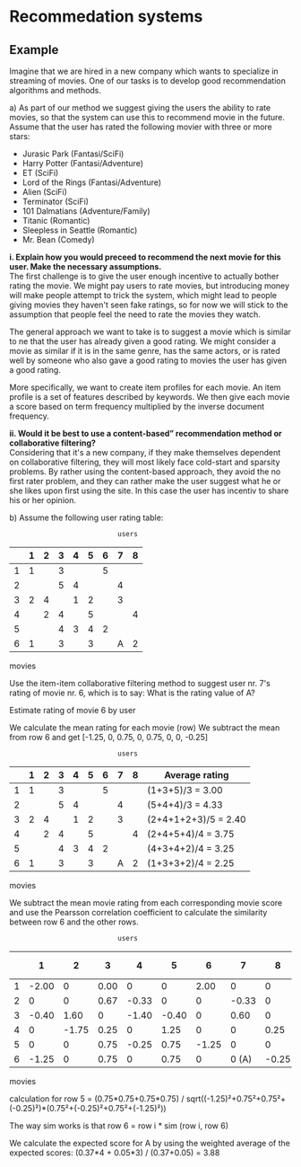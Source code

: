 # Recommedation systems

## Example

Imagine that we are hired in a new company which wants to specialize in streaming of movies. One of our tasks is to develop good recommendation algorithms and methods.

a) As part of our method we suggest giving the users the ability to rate movies, so that the system can use this to recommend movie in the future. Assume that the user has rated the following movier with three or more stars:
- Jurasic Park (Fantasi/SciFi)
- Harry Potter (Fantasi/Adventure)
- ET (SciFi)
- Lord of the Rings (Fantasi/Adventure)
- Alien (SciFi)
- Terminator (SciFi)
- 101 Dalmatians (Adventure/Family)
- Titanic (Romantic)
- Sleepless in Seattle (Romantic)
- Mr. Bean (Comedy)

**i. Explain how you would preceed to recommend the next movie for this user. Make the necessary assumptions.**\
The first challenge is to give the user enough incentive to actually bother rating the movie. We might pay users to rate movies, but introducing money will make people attempt to trick the system, which might lead to people giving movies they haven't seen fake ratings, so for now we will stick to the assumption that people feel the need to rate the movies they watch.

The general approach we want to take is to suggest a movie which is similar to ne that the user has already given a good rating. We might consider a movie as similar if it is in the same genre, has the same actors, or is rated well by someone who also gave a good rating to movies the user has given a good rating.

More specifically, we want to create item profiles for each movie. An item profile is a set of features described by keywords. We then give each movie a score based on term frequency multiplied by the inverse document frequency.

**ii. Would it be best to use a content-based” recommendation method or collaborative filtering?**\
Considering that it's a new company, if they make themselves dependent on collaborative filtering, they will most likely face cold-start and sparsity problems. By rather using the content-based approach, they avoid the no first rater problem, and they can rather make the user suggest what he or she likes upon first using the site. In this case the user has incentiv to share his or her opinion.

b) Assume the following user rating table:

                               users
|   | 1 | 2 | 3 | 4 | 5 | 6 | 7 | 8 |
|---|---|---|---|---|---|---|---|---|
| 1 | 1 |   | 3 |   |   | 5 |   |   |
| 2 |   |   | 5 | 4 |   |   | 4 |   |
| 3 | 2 | 4 |   | 1 | 2 |   | 3 |   |
| 4 |   | 2 | 4 |   | 5 |   |   | 4 |
| 5 |   |   | 4 | 3 | 4 | 2 |   |   |
| 6 | 1 |   | 3 |   | 3 |   | A | 2 |
movies

Use the item-item collaborative filtering method to suggest user nr. 7's rating of movie nr. 6, which is to say: What is the rating value of A?

Estimate rating of movie 6 by user 

We calculate the mean rating for each movie (row)
We subtract the mean from row 6 and get [-1.25, 0, 0.75, 0, 0.75, 0, 0, -0.25]

                               users
|   | 1 | 2 | 3 | 4 | 5 | 6 | 7 | 8 | Average rating       |
|---|---|---|---|---|---|---|---|---|----------------------|
| 1 | 1 |   | 3 |   |   | 5 |   |   | (1+3+5)/3     = 3.00 |
| 2 |   |   | 5 | 4 |   |   | 4 |   | (5+4+4)/3     = 4.33 |
| 3 | 2 | 4 |   | 1 | 2 |   | 3 |   | (2+4+1+2+3)/5 = 2.40 |
| 4 |   | 2 | 4 |   | 5 |   |   | 4 | (2+4+5+4)/4   = 3.75 |
| 5 |   |   | 4 | 3 | 4 | 2 |   |   | (4+3+4+2)/4   = 3.25 |
| 6 | 1 |   | 3 |   | 3 |   | A | 2 | (1+3+3+2)/4   = 2.25 |
movies

We subtract the mean movie rating from each corresponding movie score and use the Pearsson correlation coefficient to calculate the similarity between row 6 and the other rows.

                               users
|   | 1     | 2     | 3     | 4     | 5     | 6     | 7     | 8     | sim(row 6, row i) |
|---|-------|-------|-------|-------|-------|-------|-------|-------|-------------------|
| 1 | -2.00 | 0     | 0.00  | 0     | 0     | 2.00  | 0     | 0     | 0.53              |
| 2 | 0     | 0     | 0.67  | -0.33 | 0     | 0     | -0.33 | 0     | 0.37              |
| 3 | -0.40 | 1.60  | 0     | -1.40 | -0.40 | 0     | 0.60  | 0     | 0.05              |
| 4 | 0     | -1.75 | 0.25  | 0     | 1.25  | 0     | 0     | 0.25  | 0.29              |
| 5 | 0     | 0     | 0.75  | -0.25 | 0.75  | -1.25 | 0     | 0     | 0.41              |
| 6 | -1.25 | 0     | 0.75  | 0     | 0.75  | 0     | 0 (A) | -0.25 | 1.00              |
movies

calculation for row 5 = (0.75\*0.75+0.75\*0.75) / sqrt((-1.25)²+0.75²+0.75²+(-0.25)²)*(0.75²+(-0.25)²+0.75²+(-1.25)²))

The way sim works is that row 6 = row i * sim (row i, row 6)

We calculate the expected score for A by using the weighted average of the expected scores:
(0.37\*4 + 0.05\*3) / (0.37+0.05) = 3.88
